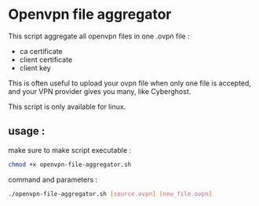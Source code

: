 # Openvpn file aggregator
This script aggregate all openvpn files in one .ovpn file :
- ca certificate
- client certificate
- client key

This is often useful to upload your ovpn file when only one file is accepted, and your VPN provider gives you many, like Cyberghost.

This script is only available for linux.

## usage :
make sure to make script executable :
```sh
chmod +x openvpn-file-aggregator.sh
```

command and parameters : 

```sh
./openvpn-file-aggregator.sh [source.ovpn] [new_file.ovpn]
```
